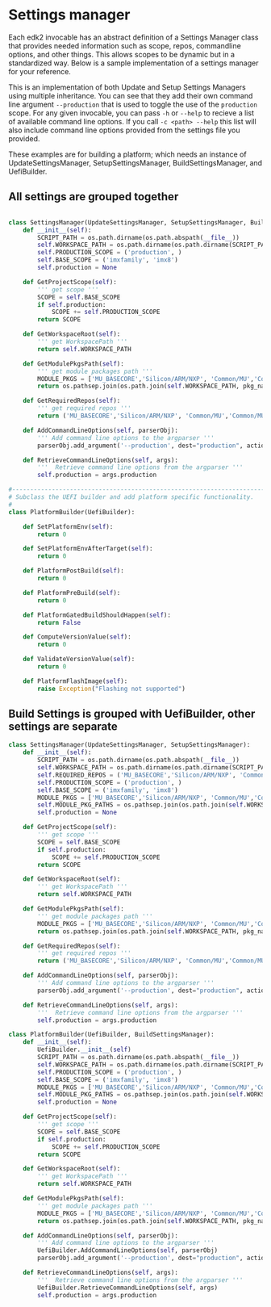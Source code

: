 
# Settings manager

Each edk2 invocable has an abstract definition of a Settings Manager class that provides needed information such as scope, repos, commandline options, and other things.
This allows scopes to be dynamic but in a standardized way.
Below is a sample implementation of a settings manager for your reference. 

This is an implementation of both Update and Setup Settings Managers using multiple inheritance. 
You can see that they add their own command line argument `--production` that is used to toggle the use of the `production` scope.
For any given invocable, you can pass `-h` or `--help` to recieve a list of available command line options.
If you call `-c <path> --help` this list will also include command line options provided from the settings file you provided.

These examples are for building a platform; which needs an instance of UpdateSettingsManager, SetupSettingsManager, BuildSettingsManager, and UefiBuilder.

## All settings are grouped together

```python

class SettingsManager(UpdateSettingsManager, SetupSettingsManager, BuildSettingsManager):
    def __init__(self):
        SCRIPT_PATH = os.path.dirname(os.path.abspath(__file__))
        self.WORKSPACE_PATH = os.path.dirname(os.path.dirname(SCRIPT_PATH))
        self.PRODUCTION_SCOPE = ('production', )
        self.BASE_SCOPE = ('imxfamily', 'imx8')
        self.production = None

    def GetProjectScope(self):
        ''' get scope '''
        SCOPE = self.BASE_SCOPE
        if self.production:
            SCOPE += self.PRODUCTION_SCOPE
        return SCOPE

    def GetWorkspaceRoot(self):
        ''' get WorkspacePath '''
        return self.WORKSPACE_PATH

    def GetModulePkgsPath(self):
        ''' get module packages path '''
        MODULE_PKGS = ['MU_BASECORE','Silicon/ARM/NXP', 'Common/MU','Common/MU_TIANO', 'Common/MU_OEM_SAMPLE','Silicon/ARM/MU_TIANO']
        return os.pathsep.join(os.path.join(self.WORKSPACE_PATH, pkg_name) for pkg_name in MODULE_PKGS)

    def GetRequiredRepos(self):
        ''' get required repos '''
        return ('MU_BASECORE','Silicon/ARM/NXP', 'Common/MU','Common/MU_TIANO', 'Common/MU_OEM_SAMPLE','Silicon/ARM/MU_TIANO')

    def AddCommandLineOptions(self, parserObj):
        ''' Add command line options to the argparser '''
        parserObj.add_argument('--production', dest="production", action='store_true', default=False)

    def RetrieveCommandLineOptions(self, args):
        '''  Retrieve command line options from the argparser '''
        self.production = args.production

#--------------------------------------------------------------------------------------------------------
# Subclass the UEFI builder and add platform specific functionality.
#
class PlatformBuilder(UefiBuilder):

    def SetPlatformEnv(self):
        return 0

    def SetPlatformEnvAfterTarget(self):
        return 0

    def PlatformPostBuild(self):
        return 0

    def PlatformPreBuild(self):
        return 0

    def PlatformGatedBuildShouldHappen(self):
        return False

    def ComputeVersionValue(self):
        return 0

    def ValidateVersionValue(self):
        return 0

    def PlatformFlashImage(self):
        raise Exception("Flashing not supported")
```

## Build Settings is grouped with UefiBuilder, other settings are separate

```python
class SettingsManager(UpdateSettingsManager, SetupSettingsManager):
    def __init__(self):
        SCRIPT_PATH = os.path.dirname(os.path.abspath(__file__))
        self.WORKSPACE_PATH = os.path.dirname(os.path.dirname(SCRIPT_PATH))
        self.REQUIRED_REPOS = ('MU_BASECORE','Silicon/ARM/NXP', 'Common/MU','Common/MU_TIANO', 'Common/MU_OEM_SAMPLE','Silicon/ARM/MU_TIANO')
        self.PRODUCTION_SCOPE = ('production', )
        self.BASE_SCOPE = ('imxfamily', 'imx8')
        MODULE_PKGS = ['MU_BASECORE','Silicon/ARM/NXP', 'Common/MU','Common/MU_TIANO', 'Common/MU_OEM_SAMPLE','Silicon/ARM/MU_TIANO']
        self.MODULE_PKG_PATHS = os.pathsep.join(os.path.join(self.WORKSPACE_PATH, pkg_name) for pkg_name in MODULE_PKGS)
        self.production = None

    def GetProjectScope(self):
        ''' get scope '''
        SCOPE = self.BASE_SCOPE
        if self.production:
            SCOPE += self.PRODUCTION_SCOPE
        return SCOPE

    def GetWorkspaceRoot(self):
        ''' get WorkspacePath '''
        return self.WORKSPACE_PATH

    def GetModulePkgsPath(self):
        ''' get module packages path '''
        MODULE_PKGS = ['MU_BASECORE','Silicon/ARM/NXP', 'Common/MU','Common/MU_TIANO', 'Common/MU_OEM_SAMPLE','Silicon/ARM/MU_TIANO']
        return os.pathsep.join(os.path.join(self.WORKSPACE_PATH, pkg_name) for pkg_name in MODULE_PKGS)

    def GetRequiredRepos(self):
        ''' get required repos '''
        return ('MU_BASECORE','Silicon/ARM/NXP', 'Common/MU','Common/MU_TIANO', 'Common/MU_OEM_SAMPLE','Silicon/ARM/MU_TIANO')

    def AddCommandLineOptions(self, parserObj):
        ''' Add command line options to the argparser '''
        parserObj.add_argument('--production', dest="production", action='store_true', default=False)

    def RetrieveCommandLineOptions(self, args):
        '''  Retrieve command line options from the argparser '''
        self.production = args.production

class PlatformBuilder(UefiBuilder, BuildSettingsManager):
    def __init__(self):
        UefiBuilder.__init__(self)
        SCRIPT_PATH = os.path.dirname(os.path.abspath(__file__))
        self.WORKSPACE_PATH = os.path.dirname(os.path.dirname(SCRIPT_PATH))
        self.PRODUCTION_SCOPE = ('production', )
        self.BASE_SCOPE = ('imxfamily', 'imx8')
        MODULE_PKGS = ['MU_BASECORE','Silicon/ARM/NXP', 'Common/MU','Common/MU_TIANO', 'Common/MU_OEM_SAMPLE','Silicon/ARM/MU_TIANO']
        self.MODULE_PKG_PATHS = os.pathsep.join(os.path.join(self.WORKSPACE_PATH, pkg_name) for pkg_name in MODULE_PKGS)
        self.production = None

    def GetProjectScope(self):
        ''' get scope '''
        SCOPE = self.BASE_SCOPE
        if self.production:
            SCOPE += self.PRODUCTION_SCOPE
        return SCOPE

    def GetWorkspaceRoot(self):
        ''' get WorkspacePath '''
        return self.WORKSPACE_PATH

    def GetModulePkgsPath(self):
        ''' get module packages path '''
        MODULE_PKGS = ['MU_BASECORE','Silicon/ARM/NXP', 'Common/MU','Common/MU_TIANO', 'Common/MU_OEM_SAMPLE','Silicon/ARM/MU_TIANO']
        return os.pathsep.join(os.path.join(self.WORKSPACE_PATH, pkg_name) for pkg_name in MODULE_PKGS)

    def AddCommandLineOptions(self, parserObj):
        ''' Add command line options to the argparser '''
        UefiBuilder.AddCommandLineOptions(self, parserObj)
        parserObj.add_argument('--production', dest="production", action='store_true', default=False)

    def RetrieveCommandLineOptions(self, args):
        '''  Retrieve command line options from the argparser '''
        UefiBuilder.RetrieveCommandLineOptions(self, args)
        self.production = args.production
```